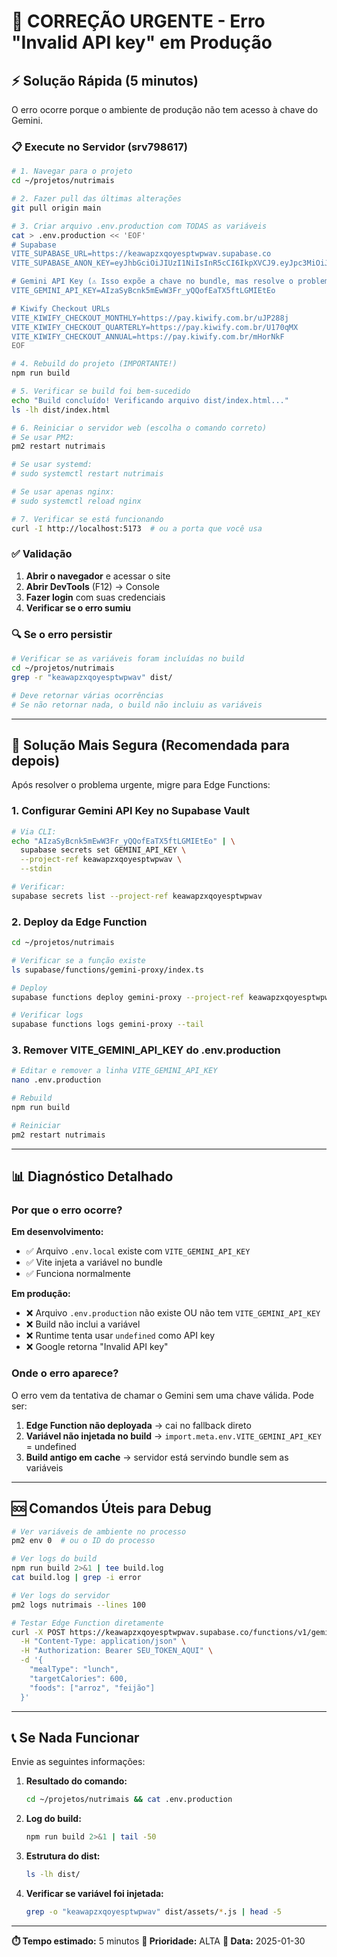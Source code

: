 # 🚨 CORREÇÃO URGENTE - Erro "Invalid API key" em Produção

## ⚡ Solução Rápida (5 minutos)

O erro ocorre porque o ambiente de produção não tem acesso à chave do Gemini.

### 📋 Execute no Servidor (srv798617)

```bash
# 1. Navegar para o projeto
cd ~/projetos/nutrimais

# 2. Fazer pull das últimas alterações
git pull origin main

# 3. Criar arquivo .env.production com TODAS as variáveis
cat > .env.production << 'EOF'
# Supabase
VITE_SUPABASE_URL=https://keawapzxqoyesptwpwav.supabase.co
VITE_SUPABASE_ANON_KEY=eyJhbGciOiJIUzI1NiIsInR5cCI6IkpXVCJ9.eyJpc3MiOiJzdXBhYmFzZSIsInJlZiI6ImtlYXdhcHp4cW95ZXNwdHdwd2F2Iiwicm9sZSI6ImFub24iLCJpYXQiOjE3NjEzNzE4MTAsImV4cCI6MjA3Njk0NzgxMH0.gc42HHODbHSsIIztIevnER6zt__CN19Mm7Ba0a98kM8

# Gemini API Key (⚠️ Isso expõe a chave no bundle, mas resolve o problema imediato)
VITE_GEMINI_API_KEY=AIzaSyBcnk5mEwW3Fr_yQQofEaTX5ftLGMIEtEo

# Kiwify Checkout URLs
VITE_KIWIFY_CHECKOUT_MONTHLY=https://pay.kiwify.com.br/uJP288j
VITE_KIWIFY_CHECKOUT_QUARTERLY=https://pay.kiwify.com.br/U170qMX
VITE_KIWIFY_CHECKOUT_ANNUAL=https://pay.kiwify.com.br/mHorNkF
EOF

# 4. Rebuild do projeto (IMPORTANTE!)
npm run build

# 5. Verificar se build foi bem-sucedido
echo "Build concluído! Verificando arquivo dist/index.html..."
ls -lh dist/index.html

# 6. Reiniciar o servidor web (escolha o comando correto)
# Se usar PM2:
pm2 restart nutrimais

# Se usar systemd:
# sudo systemctl restart nutrimais

# Se usar apenas nginx:
# sudo systemctl reload nginx

# 7. Verificar se está funcionando
curl -I http://localhost:5173  # ou a porta que você usa
```

### ✅ Validação

1. **Abrir o navegador** e acessar o site
2. **Abrir DevTools** (F12) → Console
3. **Fazer login** com suas credenciais
4. **Verificar se o erro sumiu**

### 🔍 Se o erro persistir

```bash
# Verificar se as variáveis foram incluídas no build
cd ~/projetos/nutrimais
grep -r "keawapzxqoyesptwpwav" dist/

# Deve retornar várias ocorrências
# Se não retornar nada, o build não incluiu as variáveis
```

---

## 🔐 Solução Mais Segura (Recomendada para depois)

Após resolver o problema urgente, migre para Edge Functions:

### 1. Configurar Gemini API Key no Supabase Vault

```bash
# Via CLI:
echo "AIzaSyBcnk5mEwW3Fr_yQQofEaTX5ftLGMIEtEo" | \
  supabase secrets set GEMINI_API_KEY \
  --project-ref keawapzxqoyesptwpwav \
  --stdin

# Verificar:
supabase secrets list --project-ref keawapzxqoyesptwpwav
```

### 2. Deploy da Edge Function

```bash
cd ~/projetos/nutrimais

# Verificar se a função existe
ls supabase/functions/gemini-proxy/index.ts

# Deploy
supabase functions deploy gemini-proxy --project-ref keawapzxqoyesptwpwav

# Verificar logs
supabase functions logs gemini-proxy --tail
```

### 3. Remover VITE_GEMINI_API_KEY do .env.production

```bash
# Editar e remover a linha VITE_GEMINI_API_KEY
nano .env.production

# Rebuild
npm run build

# Reiniciar
pm2 restart nutrimais
```

---

## 📊 Diagnóstico Detalhado

### Por que o erro ocorre?

**Em desenvolvimento:**
- ✅ Arquivo `.env.local` existe com `VITE_GEMINI_API_KEY`
- ✅ Vite injeta a variável no bundle
- ✅ Funciona normalmente

**Em produção:**
- ❌ Arquivo `.env.production` não existe OU não tem `VITE_GEMINI_API_KEY`
- ❌ Build não inclui a variável
- ❌ Runtime tenta usar `undefined` como API key
- ❌ Google retorna "Invalid API key"

### Onde o erro aparece?

O erro vem da tentativa de chamar o Gemini sem uma chave válida. Pode ser:

1. **Edge Function não deployada** → cai no fallback direto
2. **Variável não injetada no build** → `import.meta.env.VITE_GEMINI_API_KEY` = undefined
3. **Build antigo em cache** → servidor está servindo bundle sem as variáveis

---

## 🆘 Comandos Úteis para Debug

```bash
# Ver variáveis de ambiente no processo
pm2 env 0  # ou o ID do processo

# Ver logs do build
npm run build 2>&1 | tee build.log
cat build.log | grep -i error

# Ver logs do servidor
pm2 logs nutrimais --lines 100

# Testar Edge Function diretamente
curl -X POST https://keawapzxqoyesptwpwav.supabase.co/functions/v1/gemini-proxy \
  -H "Content-Type: application/json" \
  -H "Authorization: Bearer SEU_TOKEN_AQUI" \
  -d '{
    "mealType": "lunch",
    "targetCalories": 600,
    "foods": ["arroz", "feijão"]
  }'
```

---

## 📞 Se Nada Funcionar

Envie as seguintes informações:

1. **Resultado do comando:**
   ```bash
   cd ~/projetos/nutrimais && cat .env.production
   ```

2. **Log do build:**
   ```bash
   npm run build 2>&1 | tail -50
   ```

3. **Estrutura do dist:**
   ```bash
   ls -lh dist/
   ```

4. **Verificar se variável foi injetada:**
   ```bash
   grep -o "keawapzxqoyesptwpwav" dist/assets/*.js | head -5
   ```

---

**⏱️ Tempo estimado:** 5 minutos
**🎯 Prioridade:** ALTA
**📅 Data:** 2025-01-30

